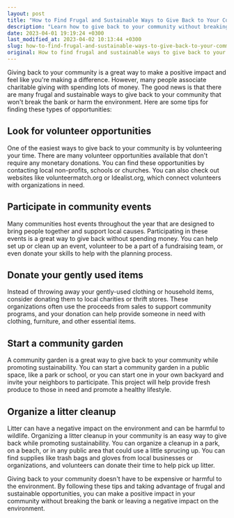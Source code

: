```yaml
---
layout: post
title: "How to Find Frugal and Sustainable Ways to Give Back to Your Community?"
description: "Learn how to give back to your community without breaking the bank or harming the environment. Check out this article for tips on sustainable and frugal ways to give back."
date: 2023-04-01 19:19:24 +0300
last_modified_at: 2023-04-02 10:13:44 +0300
slug: how-to-find-frugal-and-sustainable-ways-to-give-back-to-your-community
original: How to find frugal and sustainable ways to give back to your community?
---
```

Giving back to your community is a great way to make a positive impact and feel like you're making a difference. However, many people associate charitable giving with spending lots of money. The good news is that there are many frugal and sustainable ways to give back to your community that won't break the bank or harm the environment. Here are some tips for finding these types of opportunities:

## **Look for volunteer opportunities**

One of the easiest ways to give back to your community is by volunteering your time. There are many volunteer opportunities available that don't require any monetary donations. You can find these opportunities by contacting local non-profits, schools or churches. You can also check out websites like volunteermatch.org or Idealist.org, which connect volunteers with organizations in need.

## **Participate in community events**

Many communities host events throughout the year that are designed to bring people together and support local causes. Participating in these events is a great way to give back without spending money. You can help set up or clean up an event, volunteer to be a part of a fundraising team, or even donate your skills to help with the planning process.

## **Donate your gently used items**

Instead of throwing away your gently-used clothing or household items, consider donating them to local charities or thrift stores. These organizations often use the proceeds from sales to support community programs, and your donation can help provide someone in need with clothing, furniture, and other essential items.

## **Start a community garden**

A community garden is a great way to give back to your community while promoting sustainability. You can start a community garden in a public space, like a park or school, or you can start one in your own backyard and invite your neighbors to participate. This project will help provide fresh produce to those in need and promote a healthy lifestyle.

## **Organize a litter cleanup**

Litter can have a negative impact on the environment and can be harmful to wildlife. Organizing a litter cleanup in your community is an easy way to give back while promoting sustainability. You can organize a cleanup in a park, on a beach, or in any public area that could use a little sprucing up. You can find supplies like trash bags and gloves from local businesses or organizations, and volunteers can donate their time to help pick up litter.

Giving back to your community doesn't have to be expensive or harmful to the environment. By following these tips and taking advantage of frugal and sustainable opportunities, you can make a positive impact in your community without breaking the bank or leaving a negative impact on the environment.